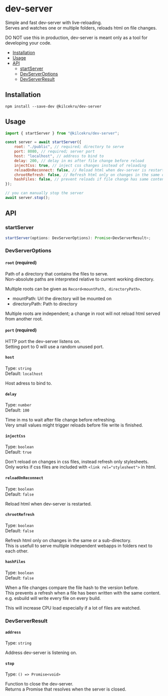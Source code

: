 # dev-server

Simple and fast dev-server with live-reloading.\
Serves and watches one or multiple folders, reloads html on file changes.

DO NOT use this in production, dev-server is meant only as a tool for developing your code.

- [Installation](#installation)
- [Usage](#usage)
- [API](#api)
	- [startServer](#startserver)
	- [DevServerOptions](#devserveroptions)
	- [DevServerResult](#devserverresult)

## Installation
`npm install --save-dev @kilcekru/dev-server`

## Usage
```javascript
import { startServer } from "@kilcekru/dev-server";

const server = await startServer({
	root: "./public", // required; directory to serve
	port: 8080, // required; server port
	host: "localhost", // address to bind to
	delay: 200, // delay in ms after file change before reload
	injectCss: true, // inject css changes instead of reloading
	reloadOnReconnect: false, // Reload html when dev-server is restarted
	chrootRefresh: false, // Refresh html only on changes in the same or a sub-directory
	hashFiles: false, // prevent reloads if file change has same content
});

// you can manually stop the server
await server.stop();

```

## API

### startServer
```javascript
startServer(options: DevServerOptions): Promise<DevServerResult>;
```

### DevServerOptions
#### `root` (required)
Path of a directory that contains the files to serve.\
Non-absolute paths are interpreted relative to current working directory.

Multiple roots can be given as `Record<mountPath, directoryPath>`.
- mountPath: Url the directory will be mounted on
- directoryPath: Path to directory

Multiple roots are independent; a change in root will not reload html served from another root.

#### `port` (required)

HTTP port the dev-server listens on.\
Setting port to 0 will use a random unused port.

#### `host`

Type: `string`\
Default: `localhost`

Host adress to bind to.

#### `delay`

Type: `number`\
Default: `100`

Time in ms to wait after file change before refreshing.\
Very small values might trigger reloads before file write is finished.

#### `injectCss`

Type: `boolean`\
Default: `true`

Don't reload on changes in css files, instead refresh only stylesheets.\
Only works if css files are included with `<link rel="stylesheet">` in html.

#### `reloadOnReconnect`

Type: `boolean`\
Default: `false`

Reload html when dev-server is restarted.

#### `chrootRefresh`

Type: `boolean`\
Default: `false`

Refresh html only on changes in the same or a sub-directory.\
This is usefull to serve multiple independent webapps in folders next to each other.

#### `hashFiles`

Type: `boolean`\
Default: `false`

When a file changes compare the file hash to the version before.\
This prevents a refresh when a file has been written with the same content.\
e.g. esbuild will write every file on every build.

This will increase CPU load especially if a lot of files are watched.

### DevServerResult

#### `address`

Type: `string`

Address dev-server is listening on.

#### `stop`

Type: `() => Promise<void>`

Function to close the dev-server.\
Returns a Promise that resolves when the server is closed.